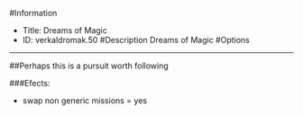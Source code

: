 #Information
 - Title: Dreams of Magic
 - ID: verkaldromak.50
#Description
Dreams of Magic
#Options

___
##Perhaps this is a pursuit worth following

###Efects:<ul><li>swap non generic missions = yes</li></ul>
